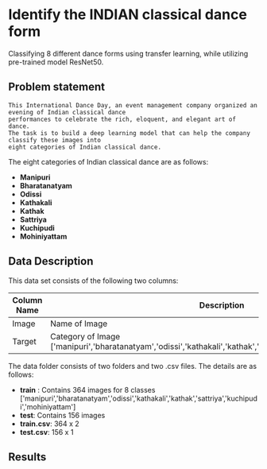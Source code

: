 # Identify the INDIAN classical dance form
Classifying 8 different dance forms using transfer learning, while utilizing pre-trained model ResNet50.


## Problem statement
```
This International Dance Day, an event management company organized an evening of Indian classical dance 
performances to celebrate the rich, eloquent, and elegant art of dance. 
The task is to build a deep learning model that can help the company classify these images into 
eight categories of Indian classical dance.
```
The eight categories of Indian classical dance are as follows:
* **Manipuri**
* **Bharatanatyam**
* **Odissi**
* **Kathakali**
* **Kathak**
* **Sattriya**
* **Kuchipudi**
* **Mohiniyattam**





## Data Description
This data set consists of the following two columns:

Column Name | Description
------------- | -------------
Image  | Name of Image
Target  | 	Category of Image ['manipuri','bharatanatyam','odissi','kathakali','kathak','sattriya','kuchipudi','mohiniyattam']

The data folder consists of two folders and two .csv files. The details are as follows:
* **train** : Contains 364 images for 8 classes ['manipuri','bharatanatyam','odissi','kathakali','kathak','sattriya','kuchipudi','mohiniyattam']
* **test**: Contains 156 images
* **train.csv**: 364 x 2
* **test.csv**: 156 x 1




## Results 
```

```
